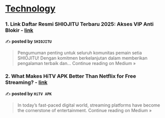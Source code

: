 
<h1><a href=https://medium.com/tag/technology/recommended target="_blank" rel="noopener noreferrer">Technology</a></h1>
<h3>1. Link Daftar Resmi SHIOJITU Terbaru 2025: Akses VIP Anti Blokir - <a href="https://medium.com/@jitushio8/link-daftar-resmi-shiojitu-terbaru-2025-akses-vip-anti-blokir-bce32bb57858?source=rss------technology-5" target="_blank" rel="noopener noreferrer">link</a></h3>

✍️ **posted by `SHIOJITU`**

<blockquote>Pengumuman penting untuk seluruh komunitas pemain setia SHIOJITU! Dengan komitmen berkelanjutan dalam memberikan pengalaman terbaik dan…
Continue reading on Medium »</blockquote>

<h3>2. What Makes HiTV APK Better Than Netflix for Free Streaming? - <a href="https://medium.com/@support_84659/what-makes-hitv-apk-better-than-netflix-for-free-streaming-54db0b024473?source=rss------technology-5" target="_blank" rel="noopener noreferrer">link</a></h3>

✍️ **posted by `HiTV APK`**

<blockquote>In today’s fast-paced digital world, streaming platforms have become the cornerstone of entertainment.
Continue reading on Medium »</blockquote>

